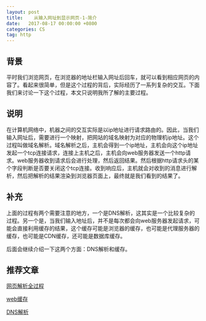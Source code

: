 ```yaml
---
layout: post
title:    从输入网址到显示网页-1-简介
date:   2017-08-17 00:00:00 +0800
categories: CS
tag: http
---
```


## 背景

   平时我们浏览网页，在浏览器的地址栏输入网址后回车，就可以看到相应网页的内容了。看起来很简单，但是这个过程的背后，实际经历了一系列复杂的交互。下面我们来讨论一下这个过程，本文只说明我所了解的主要过程。

## 说明

   在计算机网络中，机器之间的交互实际是以ip地址进行请求路由的。因此，当我们输入网址后，需要进行一个映射，把网站的域名映射为对应的物理机ip地址。这个过程叫做域名解析。域名解析之后，主机会得到一个ip地址，主机会向这个ip地址发起一个tcp连接请求，连接上主机之后，主机会向web服务器发送一个http请求。web服务器收到请求后会进行处理，然后返回结果。然后根据http请求头的某个字段判断是否要关闭这个tcp连接。收到响应后，主机就会对收到的消息进行解析，然后把解析的结果渲染到浏览器页面上，最终就是我们看到的结果了。

## 补充

   上面的过程有两个需要注意的地方，一个是DNS解析，这其实是一个比较复杂的过程。另一个是，当我们输入地址后，并不是每次都会向web服务器发起请求，可能会直接利用缓存的结果，这个缓存可能是浏览器的缓存，也可能是代理服务器的缓存，也可能是CDN缓存，还可能是数据库缓存。

   后面会继续介绍一下这两个方面：DNS解析和缓存。

## 推荐文章

   [网页解析全过程](http://blog.sina.com.cn/s/blog_51048da70102wfc9.html)

   [web缓存](http://web.jobbole.com/85243/)

   [DNS解析](http://blog.csdn.net/yipiankongbai/article/details/25031461)    

